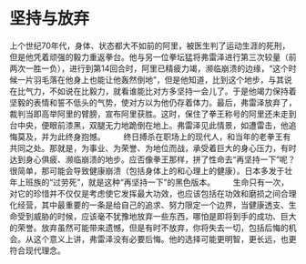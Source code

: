 # 坚持与放弃

上个世纪70年代，身体、状态都大不如前的阿里，被医生判了运动生涯的死刑，但是他凭着顽强的毅力重返拳台。他与另一位拳坛猛将弗雷泽进行第三次较量（前两次一胜一负），进行到第14回合时，阿里已精疲力竭，濒临崩溃的边缘，“这个时候一片羽毛落在他身上也能让他轰然倒地”，但是他知道，比到这个地步，与其说在比气力，不如说在比毅力，就看谁能比对方多坚持一会儿了。于是他竭力保持着坚毅的表情和誓不低头的气势，使对方以为他仍存着体力。最后，弗雷泽放弃了，裁判当即高举阿里的臂膀，宣布阿里获胜。这时，保住了拳王称号的阿里还未走到台中央，便眼前漆黑，双腿无力地跪倒在地上。弗雷泽见此情景，如遭雷击，他追悔莫及，并为此终身抱憾。 
　　终日搏杀在职场上的现代人，和当年的老拳王有共同之处。那就是，为事业、为荣誉、为地位而战，承受着巨大的身心压力，有时达到身心俱疲、濒临崩溃的地步。应否像拳王那样，拼了性命去“再坚持一下”呢？很简单，那可能会导致健康崩溃（包括身体上的和心理上的健康）。日本多发于壮年上班族的“过劳死”，就是这种“再坚持一下”的黑色版本。 
　　生命只有一次，对它的珍惜并不仅仅是考虑使它发挥最大功效，也应该包括在功效和磨损之间合理化经营，其中最重要的一条是给自己的追求、努力限定一个边界，当健康透支、生命受到威胁的时候，应该毫不犹豫地放弃一些东西，哪怕是即将到手的成功、巨大的荣誉。放弃虽然可能带来遗憾，但是有时不放弃，你将失去一切，包括后悔的机会。从这个意义上讲，弗雷泽没有必要后悔。他的选择可能更明智，更长远，也更符合现代理念。
 
